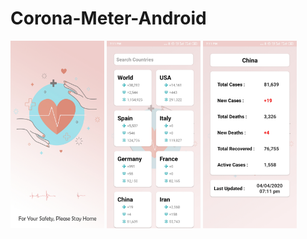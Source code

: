 # Corona-Meter-Android
<img src="https://github.com/Ahmedmmy97/Corona-Meter-Android/blob/master/Screens/splash.jpg" height="300">   <img src="https://github.com/Ahmedmmy97/Corona-Meter-Android/blob/master/Screens/1.jpg" height="300">    <img src="https://github.com/Ahmedmmy97/Corona-Meter-Android/blob/master/Screens/2.jpg" height="300"> 

